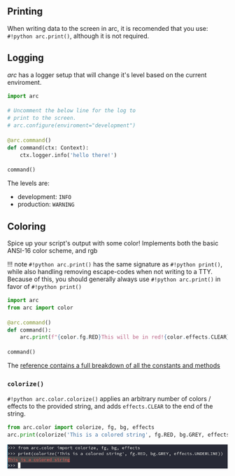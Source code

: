 ## Printing

When writing data to the screen in arc, it is recomended that you use: `#!python arc.print()`, although it is not required.


## Logging
*arc* has a logger setup that will change it's level based on the current enviroment.

```py
import arc

# Uncomment the below line for the log to
# print to the screen.
# arc.configure(enviroment="development")

@arc.command()
def command(ctx: Context):
    ctx.logger.info('hello there!')

command()
```

The levels are:

- development: `INFO`
- production: `WARNING`

## Coloring
Spice up your script's output with some color! Implements both the basic ANSI-16 color scheme, and rgb

!!! note
    `#!python arc.print()` has the same signature as `#!python print()`, while
    also handling removing escape-codes when not writing to a TTY. Because of this,
    you should generally always use `#!python arc.print()` in favor of `#!python print()`


```py
import arc
from arc import color

@arc.command()
def command():
    arc.print(f"{color.fg.RED}This will be in red!{color.effects.CLEAR}")

command()
```

The [reference contains a full breakdown of all the constants and methods](../reference/color.md)

### `colorize()`
`#!python arc.color.colorize()` applies an arbitrary number of colors / effects to the provided string, and adds `effects.CLEAR` to the end of the string.
```py
from arc.color import colorize, fg, bg, effects
arc.print(colorize('This is a colored string', fg.RED, bg.GREY, effects.UNDERLINE))
```
![Output](../img/colored-output.png)






